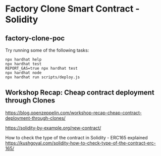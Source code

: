 # Factory Clone Smart Contract - Solidity

## factory-clone-poc

Try running some of the following tasks:

```shell
npx hardhat help
npx hardhat test
REPORT_GAS=true npx hardhat test
npx hardhat node
npx hardhat run scripts/deploy.js
```

## Workshop Recap: Cheap contract deployment through Clones

https://blog.openzeppelin.com/workshop-recap-cheap-contract-deployment-through-clones/

https://solidity-by-example.org/new-contract/

How to check the type of the contract in Solidity - ERC165 explained
https://kushgoyal.com/solidity-how-to-check-type-of-the-contract-erc-165/
